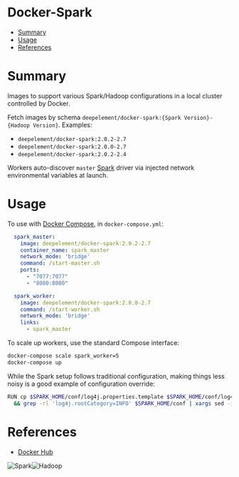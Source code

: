 Docker-Spark
=================================

- [Summary](#summary)
- [Usage](#usage)
- [References](#references)

# Summary
Images to support various Spark/Hadoop configurations in a local cluster controlled by Docker.

Fetch images by schema `deepelement/docker-spark:{Spark Version}-{Hadoop Version}`.
Examples: 
- `deepelement/docker-spark:2.0.2-2.7`
- `deepelement/docker-spark:2.0.0-2.7`
- `deepelement/docker-spark:2.0.2-2.4`

Workers auto-discover `master` [Spark](http://spark.apache.org/) driver via injected network environmental variables at launch.

# Usage
To use with [Docker Compose](https://docs.docker.com/compose/), in `docker-compose.yml`:

```yaml
  spark_master:
    image: deepelement/docker-spark:2.0.2-2.7
    container_name: spark_master
    network_mode: 'bridge'
    command: /start-master.sh
    ports:
      - "7077:7077"
      - "8080:8080"

  spark_worker:
    image: deepelement/docker-spark:2.0.0-2.7
    command: /start-worker.sh
    network_mode: 'bridge'
    links:
      - spark_master
```
To scale up workers, use the standard Compose interface:

``` sh
docker-compose scale spark_worker=5
docker-compose up
```

While the Spark setup follows traditional configuration, making things less noisy is a good example of configuration override:

``` sh
RUN cp $SPARK_HOME/conf/log4j.properties.template $SPARK_HOME/conf/log4j.properties \
  && grep -rl 'log4j.rootCategory=INFO' $SPARK_HOME/conf | xargs sed -i 's/log4j.rootCategory=INFO/log4j.rootCategory=WARN/g'
```

# References

- [Docker Hub](https://hub.docker.com/r/deepelement/docker-spark/)

![Spark](http://spark.apache.org/images/spark-logo-trademark.png)![Hadoop](http://hadoop.apache.org/images/hadoop-logo.jpg)
